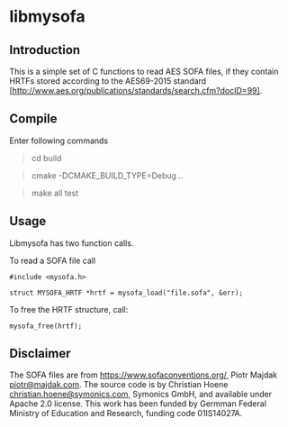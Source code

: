 # libmysofa

## Introduction

This is a simple set of C functions to read AES SOFA files, if they contain HRTFs
stored according to the AES69-2015 standard [http://www.aes.org/publications/standards/search.cfm?docID=99].

## Compile

Enter following commands

> cd build

> cmake -DCMAKE_BUILD_TYPE=Debug ..

> make all test

## Usage 

Libmysofa has two function calls.

To read a SOFA file call 

```
#include <mysofa.h>

struct MYSOFA_HRTF *hrtf = mysofa_load("file.sofa", &err);
```

To free the HRTF structure, call:
```
mysofa_free(hrtf);
```

## Disclaimer

The SOFA files are from https://www.sofaconventions.org/, Piotr Majdak <piotr@majdak.com>.
The source code is by Christian Hoene <christian.hoene@symonics.com>, Symonics GmbH, and available under Apache 2.0 license.
This work has been funded by Germman Federal Ministry of Education and Research, funding code 01IS14027A.



